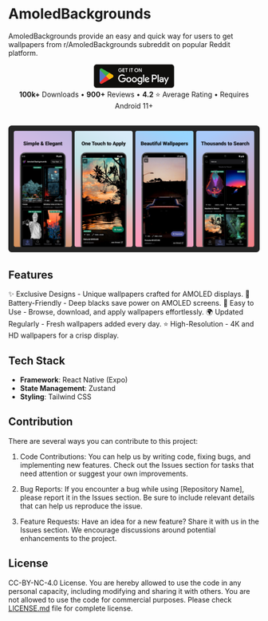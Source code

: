 # AmoledBackgrounds

AmoledBackgrounds provide an easy and quick way for users to get wallpapers from r/AmoledBackgrounds subreddit on popular Reddit platform.

<div align="center">
<a href="https://play.google.com/store/apps/details?id=com.droidheat.amoledbackgrounds"><img alt="Get it on Google Play" src="press/play_store_badge.png" height="48px"/></a>
<br/><b>100k+</b> Downloads • <b>900+</b> Reviews • <b>4.2</b> ⭐ Average Rating • Requires Android 11+</div>

<br/>

![Screenshot](press/screenshots.png)

## Features

✨ Exclusive Designs - Unique wallpapers crafted for AMOLED displays.
🔋 Battery-Friendly - Deep blacks save power on AMOLED screens.
🚀 Easy to Use - Browse, download, and apply wallpapers effortlessly.
🌍 Updated Regularly - Fresh wallpapers added every day.
⭐ High-Resolution - 4K and HD wallpapers for a crisp display.

## Tech Stack

- **Framework**: React Native (Expo)
- **State Management**: Zustand
- **Styling**: Tailwind CSS

## Contribution

There are several ways you can contribute to this project:

1. Code Contributions: You can help us by writing code, fixing bugs, and implementing new features. Check out the Issues section for tasks that need attention or suggest your own improvements.

2. Bug Reports: If you encounter a bug while using [Repository Name], please report it in the Issues section. Be sure to include relevant details that can help us reproduce the issue.

3. Feature Requests: Have an idea for a new feature? Share it with us in the Issues section. We encourage discussions around potential enhancements to the project.

## License

CC-BY-NC-4.0 License. You are hereby allowed to use the code in any personal capacity, including modifying and sharing it with others. You are not allowed to use the code for commercial purposes. Please check [LICENSE.md](LICENSE.md) file for complete license.
